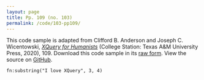 ```yaml
---
layout: page
title: Pp. 109 (no. 103)
permalink: /code/103-pp109/
---
```


This code sample is adapted from Clifford B. Anderson and Joseph C. Wicentowski, 
[_XQuery for Humanists_](/) (College Station: Texas A&M University Press, 2020), 109. 
Download this code sample in its [raw form](/code/103-pp109/103-pp109.xq).
View the source on [GitHub](https://github.com/coding4humanists/xquery4humanists/blob/master/code/103-pp109/103-pp109.xq).

```xquery
fn:substring("I love XQuery", 3, 4)
```  
